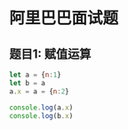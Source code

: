 # 阿里巴巴面试题

## 题目1: 赋值运算

```js
let a = {n:1}
let b = a
a.x = a = {n:2}

console.log(a.x)
console.log(b.x)
```